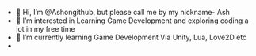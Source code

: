- 👋 Hi, I’m @Ashongithub, but please call me by my nickname- Ash
- 👀 I’m interested in Learning Game Development and exploring coding a lot in my free time
- 🌱 I’m currently learning Game Development Via Unity, Lua, Love2D etc
- 

<!---
Ashongithub/Ashongithub is a ✨ special ✨ repository because its `README.md` (this file) appears on your GitHub profile.
You can click the Preview link to take a look at your changes.
--->
